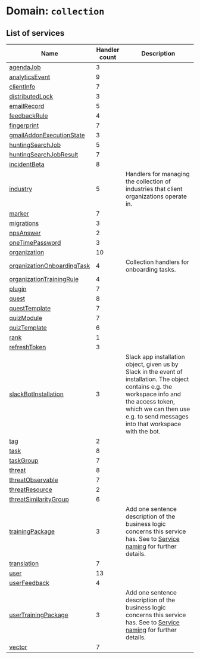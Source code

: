 # Domain: `collection`

<!--- #region short-description --->

<!--- Add one sentence description of the _product_ this domain defines. See to [Domain naming](../README.md#Domains) for further details. --->

<!--- #endregion short-description --->
<!--- DO NOT EDIT UNDER THIS LINE, AUTOGENERATED CONTENT --->

<!---
 The table is generated with a script that is run after handlertree generation.
 You can run the generation manually by running `yarn generate:handlerdocs`
--->

## List of services

| Name                                                                 | Handler count | Description                                                                                                                                                                                                                    |
| -------------------------------------------------------------------- | ------------- | ------------------------------------------------------------------------------------------------------------------------------------------------------------------------------------------------------------------------------ |
| [agendaJob](./agendaJob/README.md)                                   | 3             | <!--- Add one sentence description of the business logic concerns this service has. See to [Service naming](../../README.md#Services) for further details. --->                                                                |
| [analyticsEvent](./analyticsEvent/README.md)                         | 9             | <!--- Add one sentence description of the business logic concerns this service has. See to [Service naming](../../README.md#Services) for further details. --->                                                                |
| [clientInfo](./clientInfo/README.md)                                 | 7             | <!--- Add one sentence description of the business logic concerns this service has. See to [Service naming](../../README.md#Services) for further details. --->                                                                |
| [distributedLock](./distributedLock/README.md)                       | 3             | <!--- Add one sentence description of the business logic concerns this service has. See to [Service naming](../../README.md#Services) for further details. --->                                                                |
| [emailRecord](./emailRecord/README.md)                               | 5             | <!--- Add one sentence description of the business logic concerns this service has. See to [Service naming](../../README.md#Services) for further details. --->                                                                |
| [feedbackRule](./feedbackRule/README.md)                             | 4             | <!--- Add one sentence description of the business logic concerns this service has. See to [Service naming](../../README.md#Services) for further details. --->                                                                |
| [fingerprint](./fingerprint/README.md)                               | 7             | <!--- Add one sentence description of the business logic concerns this service has. See to [Service naming](../../README.md#Services) for further details. --->                                                                |
| [gmailAddonExecutionState](./gmailAddonExecutionState/README.md)     | 3             | <!--- Add one sentence description of the business logic concerns this service has. See to [Service naming](../../README.md#Services) for further details. --->                                                                |
| [huntingSearchJob](./huntingSearchJob/README.md)                     | 5             | <!--- Add one sentence description of the business logic concerns this service has. See to [Service naming](../../README.md#Services) for further details. --->                                                                |
| [huntingSearchJobResult](./huntingSearchJobResult/README.md)         | 7             | <!--- Add one sentence description of the business logic concerns this service has. See to [Service naming](../../README.md#Services) for further details. --->                                                                |
| [incidentBeta](./incidentBeta/README.md)                             | 8             | <!--- Add one sentence description of the business logic concerns this service has. See to [Service naming](../../README.md#Services) for further details. --->                                                                |
| [industry](./industry/README.md)                                     | 5             | Handlers for managing the collection of industries that client organizations operate in.                                                                 |
| [marker](./marker/README.md)                                         | 7             | <!--- Add one sentence description of the business logic concerns this service has. See to [Service naming](../../README.md#Services) for further details. --->                                                                |
| [migrations](./migrations/README.md)                                 | 3             | <!--- Add one sentence description of the business logic concerns this service has. See to [Service naming](../../README.md#Services) for further details. --->                                                                |
| [npsAnswer](./npsAnswer/README.md)                                   | 2             | <!--- Add one sentence description of the business logic concerns this service has. See to [Service naming](../../README.md#Services) for further details. --->                                                                |
| [oneTimePassword](./oneTimePassword/README.md)                       | 3             | <!--- Add one sentence description of the business logic concerns this service has. See to [Service naming](../../README.md#Services) for further details. --->                                                                |
| [organization](./organization/README.md)                             | 10            | <!--- Add one sentence description of the business logic concerns this service has. See to [Service naming](../../README.md#Services) for further details. --->                                                                |
| [organizationOnboardingTask](./organizationOnboardingTask/README.md) | 4             | Collection handlers for onboarding tasks.                                                                                                                                                                                      |
| [organizationTrainingRule](./organizationTrainingRule/README.md)     | 4             | <!--- Add one sentence description of the business logic concerns this service has. See to [Service naming](../../README.md#Services) for further details. --->                                                                |
| [plugin](./plugin/README.md)                                         | 7             | <!--- Add one sentence description of the business logic concerns this service has. See to [Service naming](../../README.md#Services) for further details. --->                                                                |
| [quest](./quest/README.md)                                           | 8             | <!--- Add one sentence description of the business logic concerns this service has. See to [Service naming](../../README.md#Services) for further details. --->                                                                |
| [questTemplate](./questTemplate/README.md)                           | 7             | <!--- Add one sentence description of the business logic concerns this service has. See to [Service naming](../../README.md#Services) for further details. --->                                                                |
| [quizModule](./quizModule/README.md)                                 | 7             | <!--- Add one sentence description of the business logic concerns this service has. See to [Service naming](../../README.md#Services) for further details. --->                                                                |
| [quizTemplate](./quizTemplate/README.md)                             | 6             | <!--- Add one sentence description of the business logic concerns this service has. See to [Service naming](../../README.md#Services) for further details. --->                                                                |
| [rank](./rank/README.md)                                             | 1             | <!--- Add one sentence description of the business logic concerns this service has. See to [Service naming](../../README.md#Services) for further details. --->                                                                |
| [refreshToken](./refreshToken/README.md)                             | 3             | <!--- Add one sentence description of the business logic concerns this service has. See to [Service naming](../../README.md#Services) for further details. --->                                                                |
| [slackBotInstallation](./slackBotInstallation/README.md)             | 3             | Slack app installation object, given us by Slack in the event of installation. The object contains e.g. the workspace info and the access token, which we can then use e.g. to send messages into that workspace with the bot. |
| [tag](./tag/README.md)                                               | 2             | <!--- Add one sentence description of the business logic concerns this service has. See to [Service naming](../../README.md#Services) for further details. --->                                                                |
| [task](./task/README.md)                                             | 8             | <!--- Add one sentence description of the business logic concerns this service has. See to [Service naming](../../README.md#Services) for further details. --->                                                                |
| [taskGroup](./taskGroup/README.md)                                   | 7             | <!--- Add one sentence description of the business logic concerns this service has. See to [Service naming](../../README.md#Services) for further details. --->                                                                |
| [threat](./threat/README.md)                                         | 8             | <!--- Add one sentence description of the business logic concerns this service has. See to [Service naming](../../README.md#Services) for further details. --->                                                                |
| [threatObservable](./threatObservable/README.md)                     | 7             | <!--- Add one sentence description of the business logic concerns this service has. See to [Service naming](../../README.md#Services) for further details. --->                                                                |
| [threatResource](./threatResource/README.md)                         | 2             | <!--- Add one sentence description of the business logic concerns this service has. See to [Service naming](../../README.md#Services) for further details. --->                                                                |
| [threatSimilarityGroup](./threatSimilarityGroup/README.md)           | 6             | <!--- Add one sentence description of the business logic concerns this service has. See to [Service naming](../../README.md#Services) for further details. --->                                                                |
| [trainingPackage](./trainingPackage/README.md)                       | 3             | Add one sentence description of the business logic concerns this service has. See to [Service naming](../../README.md#Services) for further details.                                                                           |
| [translation](./translation/README.md)                               | 7             | <!--- Add one sentence description of the business logic concerns this service has. See to [Service naming](../../README.md#Services) for further details. --->                                                                |
| [user](./user/README.md)                                             | 13            | <!--- Add one sentence description of the business logic concerns this service has. See to [Service naming](../../README.md#Services) for further details. --->                                                                |
| [userFeedback](./userFeedback/README.md)                             | 4             | <!--- Add one sentence description of the business logic concerns this service has. See to [Service naming](../../README.md#Services) for further details. --->                                                                |
| [userTrainingPackage](./userTrainingPackage/README.md)               | 3             | Add one sentence description of the business logic concerns this service has. See to [Service naming](../../README.md#Services) for further details.                                                                           |
| [vector](./vector/README.md)                                         | 7             | <!--- Add one sentence description of the business logic concerns this service has. See to [Service naming](../../README.md#Services) for further details. --->                                                                |
